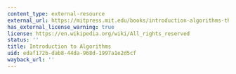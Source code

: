 ```yaml
---
content_type: external-resource
external_url: https://mitpress.mit.edu/books/introduction-algorithms-third-edition
has_external_license_warning: true
license: https://en.wikipedia.org/wiki/All_rights_reserved
status: ''
title: Introduction to Algorithms
uid: edaf172b-dab8-44da-968d-1997a1e2d5cf
wayback_url: ''
---
```

